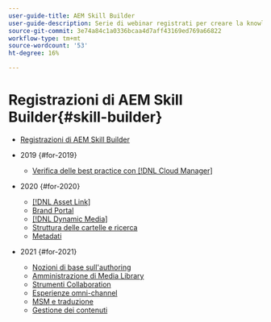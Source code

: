 ```yaml
---
user-guide-title: AEM Skill Builder
user-guide-description: Serie di webinar registrati per creare la knowledge base e massimizzare l'investimento in Adobe [!DNL Experience Manager].
source-git-commit: 3e74a84c1a0336bcaa4d7aff43169ed769a66822
workflow-type: tm+mt
source-wordcount: '53'
ht-degree: 16%

---
```



# Registrazioni di AEM Skill Builder{#skill-builder}

* [Registrazioni di AEM Skill Builder](overview.md)

* 2019 {#for-2019}
   * [Verifica delle best practice con  [!DNL Cloud Manager]](./2019/cloud-manager-testing.md)
* 2020 {#for-2020}
   * [[!DNL Asset Link]](./2020/asset-link.md)
   * [Brand Portal](./2020/brand-portal.md)
   * [[!DNL Dynamic Media]](./2020/dynamic-media.md)
   * [Struttura delle cartelle e ricerca](./2020/folder-structure-search.md)
   * [Metadati](./2020/metadata.md)
* 2021 {#for-2021}
   * [Nozioni di base sull&#39;authoring](./2021/authoring-fundamentals.md)
   * [Amministrazione di Media Library](./2021/media-library-administration.md)
   * [Strumenti Collaboration](./2021/collaboration-tools.md)
   * [Esperienze omni-channel](./2021/omnichannel-experiences.md)
   * [MSM e traduzione](./2021/multi-site-management-web-translation.md)
   * [Gestione dei contenuti](./2021/traditional-headless-content-management.md)

<!--

Articles must be added to this TOC file in order to render.

Use this list format to specify links to articles and section headings that expand and collapse in the left rail of the user guide.

An article link CANNOT be used as a section heading.
-->
